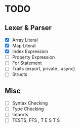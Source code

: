 # TODO

## Lexer & Parser
- [x] Array Literal
- [x] Map Literal
- [x] Index Expression
- [ ] Property Expression
- [ ] For Statement
- [ ] Traits (export, private , async)
- [ ] Structs
  
## Misc
- [ ] Syntax Checking
- [ ] Type Checking
- [ ] Imports
- [ ] TESTS, FFS , T E S T S 